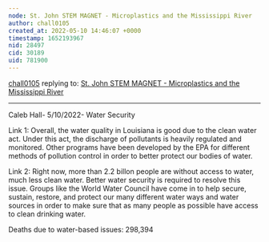 ```yaml
---
node: St. John STEM MAGNET - Microplastics and the Mississippi River
author: chall0105
created_at: 2022-05-10 14:46:07 +0000
timestamp: 1652193967
nid: 28497
cid: 30189
uid: 781900
---
```




[chall0105](../profile/chall0105) replying to: [St. John STEM MAGNET - Microplastics and the Mississippi River](../notes/Kwame/12-15-2021/st-john-stem-magnet-microplastics-and-the-mississippi-river)

----
Caleb Hall- 5/10/2022- Water Security

Link 1: Overall, the water quality in Louisiana is good due to the clean water act. Under this act, the discharge of pollutants is heavily regulated and monitored. Other programs have been developed by the EPA for different methods of pollution control in order to better protect our bodies of water. 

 

Link 2: Right now, more than 2.2 billon people are without access to water, much less clean water. Better water security is required to resolve this issue. Groups like the World Water Council have come in to help secure, sustain, restore, and protect our many different water ways and water sources in order to make sure that as many people as possible have access to clean drinking water.  

 

Deaths due to water-based issues: 298,394  